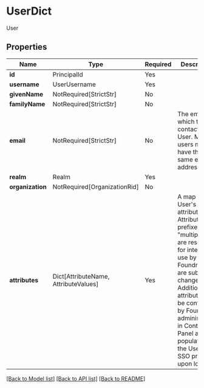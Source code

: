 # UserDict

User

## Properties
| Name | Type | Required | Description |
| ------------ | ------------- | ------------- | ------------- |
**id** | PrincipalId | Yes |  |
**username** | UserUsername | Yes |  |
**givenName** | NotRequired[StrictStr] | No |  |
**familyName** | NotRequired[StrictStr] | No |  |
**email** | NotRequired[StrictStr] | No | The email at which to contact a User. Multiple users may have the same email address. |
**realm** | Realm | Yes |  |
**organization** | NotRequired[OrganizationRid] | No |  |
**attributes** | Dict[AttributeName, AttributeValues] | Yes | A map of the User's attributes. Attributes prefixed with "multipass:" are reserved for internal use by Foundry and are subject to change. Additional attributes may be configured by Foundry administrators in  Control Panel and populated by the User's SSO provider upon login.  |


[[Back to Model list]](../../../README.md#models-v2-link) [[Back to API list]](../../../README.md#documentation-for-api-endpoints) [[Back to README]](../../../README.md)
